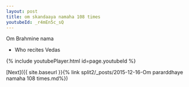 ```yaml
---
layout: post
title: om skandaaya namaha 108 times
youtubeId: _r4mEn5c_sQ
---
```

 
 
Om Brahmine nama 
 
 -  Who recites Vedas 
 
  
 
  
 
 
 
 
 
 


{% include youtubePlayer.html id=page.youtubeId %}
 
[Next]({{ site.baseurl }}{% link  split2/_posts/2015-12-16-Om pararddhaye namaha 108 times.md%})
 
